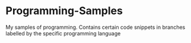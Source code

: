 # Programming-Samples
My samples of programming.
Contains certain code snippets in branches labelled by the specific programming language
